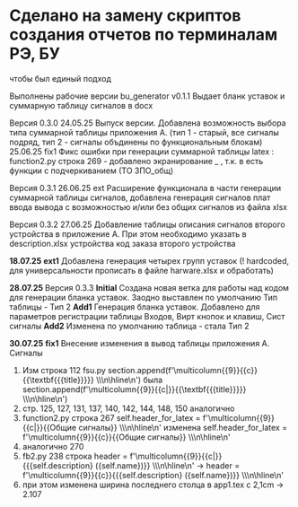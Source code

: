 # Сделано на замену скриптов создания отчетов по терминалам РЭ, БУ
чтобы был единый подход

Выполнены рабочие версии bu_generator v0.1.1 
Выдает бланк уставок и суммарную таблицу сигналов в docx


Версия 0.3.0
24.05.25 Выпуск версии. Добавлена возможность выбора типа суммарной таблицы приложения А. (тип 1 - старый, все сигналы подряд, тип 2 - сигналы объдинены по функциональным блокам)
25.06.25 fix1 Фикс ошибки при генерации суммарной таблицы latex : function2.py строка 269 - добавлено экранирование _ , т.к. в есть функции с подчеркиванием (ТО ЗПО_общ)

Версия 0.3.1
26.06.25 ext Расширение функционала в части генерации суммарной таблицы сигналов, добавлена генерация сигналов плат ввода вывода с возможностью и/или без общих сигналов из файла xlsx

Версия 0.3.2
27.06.25 Добавление таблицы описания сигналов второго устройства в приложение А. При этом необходимо указать в description.xlsx устройства код заказа второго устройства

**18.07.25**
**ext1** Добавлена генерация четырех групп уставок (! hardcoded, для универсальности прописать в файле harware.xlsx и обработать)

**28.07.25**
Версия 0.3.3
**Initial** Создана новая ветка для работы над кодом для генерации бланка уставок. Заодно выставлен по умолчанию Тип таблицы - Тип 2
**Add1** Генерация бланка уставок. Добавлено для параметров регистрации таблицы Входов, Вирт кнопок и клавиш, Сист сигналы
**Add2** Изменена по умолчанию таблица - стала Тип 2

**30.07.25**
**fix1** Внесение изменения в вывод таблицы приложения А. Сигналы
1) Изм строка 112 fsu.py        section.append(f'\\multicolumn{{9}}{{c}}{{\\textbf{{{title}}}}} \\\\\n\\hline\n') была section.append(f'\\multicolumn{{9}}{{c|}}{{\\textbf{{{title}}}}} \\\\\n\\hline\n')
2) стр. 125, 127, 131, 137, 140, 142, 144, 148, 150 аналогично
3) function2.py строка 267 self.header_for_latex = f'\\multicolumn{{9}}{{c|}}{{Общие сигналы}} \\\\\n\\hline\n' изменена self.header_for_latex = f'\\multicolumn{{9}}{{c}}{{Общие сигналы}} \\\\\n\\hline\n'
4) аналогично 270
5) fb2.py 238 строка             header = f'\\multicolumn{{9}}{{c|}}{{{self.description} ({self.name})}} \\\\\n\\hline\n' ->    header = f'\\multicolumn{{9}}{{c}}{{{self.description} ({self.name})}} \\\\\n\\hline\n'
6) при этом изменена ширина последнего столца в app1.tex c 2,1cm -> 2.107